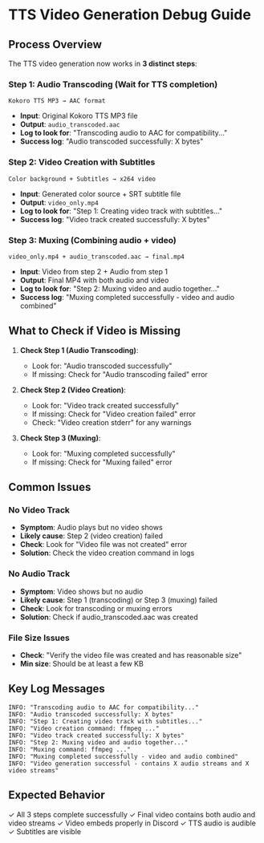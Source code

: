 # TTS Video Generation Debug Guide

## Process Overview

The TTS video generation now works in **3 distinct steps**:

### Step 1: Audio Transcoding (Wait for TTS completion)
```
Kokoro TTS MP3 → AAC format
```
- **Input**: Original Kokoro TTS MP3 file
- **Output**: `audio_transcoded.aac`
- **Log to look for**: "Transcoding audio to AAC for compatibility..."
- **Success log**: "Audio transcoded successfully: X bytes"

### Step 2: Video Creation with Subtitles
```
Color background + Subtitles → x264 video
```
- **Input**: Generated color source + SRT subtitle file
- **Output**: `video_only.mp4`
- **Log to look for**: "Step 1: Creating video track with subtitles..."
- **Success log**: "Video track created successfully: X bytes"

### Step 3: Muxing (Combining audio + video)
```
video_only.mp4 + audio_transcoded.aac → final.mp4
```
- **Input**: Video from step 2 + Audio from step 1
- **Output**: Final MP4 with both audio and video
- **Log to look for**: "Step 2: Muxing video and audio together..."
- **Success log**: "Muxing completed successfully - video and audio combined"

## What to Check if Video is Missing

1. **Check Step 1 (Audio Transcoding)**:
   - Look for: "Audio transcoded successfully"
   - If missing: Check for "Audio transcoding failed" error

2. **Check Step 2 (Video Creation)**:
   - Look for: "Video track created successfully"
   - If missing: Check for "Video creation failed" error
   - Check: "Video creation stderr" for any warnings

3. **Check Step 3 (Muxing)**:
   - Look for: "Muxing completed successfully"
   - If missing: Check for "Muxing failed" error

## Common Issues

### No Video Track
- **Symptom**: Audio plays but no video shows
- **Likely cause**: Step 2 (video creation) failed
- **Check**: Look for "Video file was not created" error
- **Solution**: Check the video creation command in logs

### No Audio Track  
- **Symptom**: Video shows but no audio
- **Likely cause**: Step 1 (transcoding) or Step 3 (muxing) failed
- **Check**: Look for transcoding or muxing errors
- **Solution**: Check if audio_transcoded.aac was created

### File Size Issues
- **Check**: "Verify the video file was created and has reasonable size"
- **Min size**: Should be at least a few KB

## Key Log Messages

```
INFO: "Transcoding audio to AAC for compatibility..."
INFO: "Audio transcoded successfully: X bytes"
INFO: "Step 1: Creating video track with subtitles..."
INFO: "Video creation command: ffmpeg ..."
INFO: "Video track created successfully: X bytes"
INFO: "Step 2: Muxing video and audio together..."
INFO: "Muxing command: ffmpeg ..."
INFO: "Muxing completed successfully - video and audio combined"
INFO: "Video generation successful - contains X audio streams and X video streams"
```

## Expected Behavior

✓ All 3 steps complete successfully
✓ Final video contains both audio and video streams
✓ Video embeds properly in Discord
✓ TTS audio is audible
✓ Subtitles are visible

